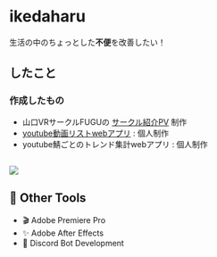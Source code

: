 # ikedaharu


生活の中のちょっとした**不便**を改善したい！

## したこと
### 作成したもの
- 山口VRサークルFUGUの [サークル紹介PV](https://www.youtube.com/watch?v=aIyh6qhdbw8) 制作   
- [youtube動画リストwebアプリ](https://github.com/ikedaharu/youtube-video-manager) : 個人制作
- youtube鯖ごとのトレンド集計webアプリ : 個人制作

## 
<p align="left">
  <img src="https://skillicons.dev/icons?i=python,js,html,css,linux,vscode,unity,premierepro" />
</p>

## 🎨 Other Tools
- 🎬 Adobe Premiere Pro
- ✨ Adobe After Effects
- 💬 Discord Bot Development
